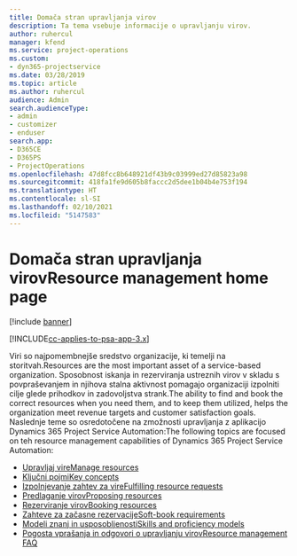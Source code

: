 ```yaml
---
title: Domača stran upravljanja virov
description: Ta tema vsebuje informacije o upravljanju virov.
author: ruhercul
manager: kfend
ms.service: project-operations
ms.custom:
- dyn365-projectservice
ms.date: 03/28/2019
ms.topic: article
ms.author: ruhercul
audience: Admin
search.audienceType:
- admin
- customizer
- enduser
search.app:
- D365CE
- D365PS
- ProjectOperations
ms.openlocfilehash: 47d8fcc8b648921df43b9c03999ed27d85823a98
ms.sourcegitcommit: 418fa1fe9d605b8faccc2d5dee1b04b4e753f194
ms.translationtype: HT
ms.contentlocale: sl-SI
ms.lasthandoff: 02/10/2021
ms.locfileid: "5147583"
---
```

# <a name="resource-management-home-page"></a><span data-ttu-id="78db9-103">Domača stran upravljanja virov</span><span class="sxs-lookup"><span data-stu-id="78db9-103">Resource management home page</span></span>

[!include [banner](../includes/psa-now-project-operations.md)]

[!INCLUDE[cc-applies-to-psa-app-3.x](../includes/cc-applies-to-psa-app-3x.md)]

<span data-ttu-id="78db9-104">Viri so najpomembnejše sredstvo organizacije, ki temelji na storitvah.</span><span class="sxs-lookup"><span data-stu-id="78db9-104">Resources are the most important asset of a service-based organization.</span></span> <span data-ttu-id="78db9-105">Sposobnost iskanja in rezerviranja ustreznih virov v skladu s povpraševanjem in njihova stalna aktivnost pomagajo organizaciji izpolniti cilje glede prihodkov in zadovoljstva strank.</span><span class="sxs-lookup"><span data-stu-id="78db9-105">The ability to find and book the correct resources when you need them, and to keep them utilized, helps the organization meet revenue targets and customer satisfaction goals.</span></span> <span data-ttu-id="78db9-106">Naslednje teme so osredotočene na zmožnosti upravljanja z aplikacijo Dynamics 365 Project Service Automation:</span><span class="sxs-lookup"><span data-stu-id="78db9-106">The following topics are focused on teh resource management capabilities of Dynamics 365 Project Service Automation:</span></span>

- [<span data-ttu-id="78db9-107">Upravljaj vire</span><span class="sxs-lookup"><span data-stu-id="78db9-107">Manage resources</span></span>](manage-resources.md)
- [<span data-ttu-id="78db9-108">Ključni pojmi</span><span class="sxs-lookup"><span data-stu-id="78db9-108">Key concepts</span></span>](reports-key-concepts.md)
- [<span data-ttu-id="78db9-109">Izpolnjevanje zahtev za vire</span><span class="sxs-lookup"><span data-stu-id="78db9-109">Fulfilling resource requests</span></span>](resource-management-fulfill-requests.md)
- [<span data-ttu-id="78db9-110">Predlaganje virov</span><span class="sxs-lookup"><span data-stu-id="78db9-110">Proposing resources</span></span>](resource-management-propose-resources.md)
- [<span data-ttu-id="78db9-111">Rezerviranje virov</span><span class="sxs-lookup"><span data-stu-id="78db9-111">Booking resources</span></span>](resource-management-book-resources-scheduleboard.md)
- [<span data-ttu-id="78db9-112">Zahteve za začasne rezervacije</span><span class="sxs-lookup"><span data-stu-id="78db9-112">Soft-book requirements</span></span>](resource-management-softbook-requirements.md)
- [<span data-ttu-id="78db9-113">Modeli znanj in usposobljenosti</span><span class="sxs-lookup"><span data-stu-id="78db9-113">Skills and proficiency models</span></span>](resource-management-skills-proficiency.md)
- [<span data-ttu-id="78db9-114">Pogosta vprašanja in odgovori o upravljanju virov</span><span class="sxs-lookup"><span data-stu-id="78db9-114">Resource management FAQ</span></span>](resource-management-faq.md)
